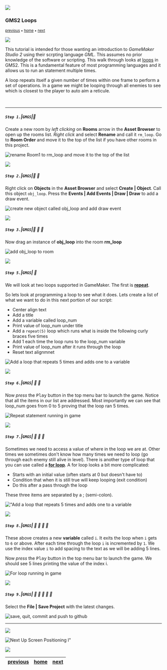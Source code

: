 ![](../images/line3.png)

### GMS2 Loops

<sub>[previous](../if-statements/README.md#user-content-gms2-if-statements) • [home](../README.md#user-content-gamemaker-studio-2-getting-started) • [next](../positioning-text-1/README.md#user-content-screen-positioning-i)</sub>

![](../images/line3.png)

This tutorial is intended for those wanting an introduction to <i>GameMaker Studio 2</i> using their scrpting language <i>GML</i>. This assumes no prior knowledge of the software or scripting. This walk through looks at [loops](https://manual.yoyogames.com/GameMaker_Language/GML_Overview/Language_Features/for.htm) in GMS2. This is a fundamental feature of most programming languages and it allows us to run an statement multiple times.

A loop repeats itself a given number of times within one frame to perform a set of operations.  In a game we might be looping through all enemies to see which is closest to the player to auto aim a reticule.

<br>

---

##### `Step 1.`\|`GMGS`|:small_blue_diamond:

Create a new room by *left clicking* on **Rooms** arrow in the **Asset Browser** to open up the rooms list.  *Right click* and select **Rename** and call it `rm_loop`. Go to **Room Order** and move it to the top of the list if you have other rooms in this project.

![rename Room1 to rm_loop and move it to the top of the list](images/loopRoom.gif)


![](../images/line2.png)

##### `Step 2.`\|`GMGS`|:small_blue_diamond: :small_blue_diamond: 

Right click on **Objects** in the **Asset Browser** and select **Create | Object**.  Call this object `obj_loop`.  Press the **Events | Add Events | Draw | Draw** to add a draw event. 

![create new object called obj_loop and add draw event](images/addLoopObj.gif)

![](../images/line2.png)

##### `Step 3.`\|`GMGS`|:small_blue_diamond: :small_blue_diamond: :small_blue_diamond:

Now drag an instance of **obj_loop** into the room **rm_loop**

![add obj_loop to room](images/addObjLoopToRoom.png)

![](../images/line2.png)

##### `Step 5.`\|`GMGS`| :small_orange_diamond:

We will look at two loops supported in GameMaker.  The first is **[repeat](https://manual.yoyogames.com/GameMaker_Language/GML_Overview/Language_Features/repeat.htm)**.

So lets look at programming a loop to see what it does. Lets create a list of what we want to do in this next portion of our script:

* Center align text
* Add a title
* Add a variable called loop_num
* Print value of loop_num under title
* Add a `repeat(5)` loop which runs what is inside the following curly braces five times
* Add 1 each time the loop runs to the loop_num variable
* Print value of loop_num after it runs through the loop
* Reset text alignmnet

![Add a loop that repeats 5 times and adds one to a variable](images/repeatLoop.png)

![](../images/line2.png)

##### `Step 6.`\|`GMGS`| :small_orange_diamond: :small_blue_diamond:

Now *press* the <kbd>Play</kbd> button in the top menu bar to launch the game. Notice that all the items in our list are addressed. Most importantly we can see that loop_num goes from 0 to 5 proving that the loop ran 5 times.

![Repeat statement running in game](images/repeatLoopInGame.png)

![](../images/line2.png)

##### `Step 7.`\|`GMGS`| :small_orange_diamond: :small_blue_diamond: :small_blue_diamond:

Sometimes we need to access a value of where in the loop we are at.  Other times we sometimes don't know how many times we need to loop (go through each enemy still alive in level). There is another type of loop that you can use called a **[for loop](https://manual.yoyogames.com/GameMaker_Language/GML_Overview/Language_Features/for.htm)**.  A for loop looks a bit more complicated:

* Starts with an initial value (often starts at 0 but doesn't have to)
* Condition that when it is still true will keep looping (exit condition)
* Do this after a pass through the loop 

These three items are separated by a ; (semi-colon). 


!["Add a loop that repeats 5 times and adds one to a variable](images/forLoopScript.png)

![](../images/line2.png)

##### `Step 8.`\|`GMGS`| :small_orange_diamond: :small_blue_diamond: :small_blue_diamond: :small_blue_diamond:

These above creates a new **variable** called `i`.  It exits the loop when `i` gets to `6` or above.  After each time through the loop `i` is incremented by `1`. We use the index value `i` to add spacing to the text as we will be adding 5 lines.

Now *press* the <kbd>Play</kbd> button in the top menu bar to launch the game. We should see 5 lines printing the value of the index i.

![For loop running in game](images/forLoopInGame.png)

![](../images/line2.png)

##### `Step 9.`\|`GMGS`| :small_orange_diamond: :small_blue_diamond: :small_blue_diamond: :small_blue_diamond: :small_blue_diamond:

Select the **File | Save Project** with the latest changes.

![save, quit, commit and push to github](images/Save.png)


___

![](../images/line.png)

<!-- <img src="https://via.placeholder.com/1000x100/45D7CA/000000/?text=Next Up Screen Positioning I"> -->
![Next Up Screen Positioning I"](images/banner.png)

![](../images/line.png)

| [previous](../if-statements/README.md#user-content-gms2-if-statements)| [home](../README.md#user-content-gamemaker-studio-2-getting-started) | [next](../positioning-text-1/README.md#user-content-screen-positioning-i)|
|---|---|---|